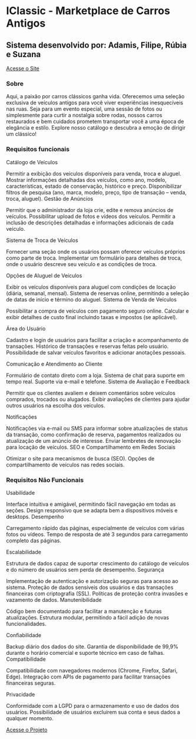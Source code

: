 # IClassic - Marketplace de Carros Antigos 

## Sistema desenvolvido por: Adamis, Filipe, Rúbia e Suzana

[Acesse o Site](frontend/index.html)

### Sobre

Aqui, a paixão por carros clássicos ganha vida. Oferecemos uma seleção exclusiva de veículos antigos para você viver experiências inesquecíveis nas ruas. Seja para um evento especial, uma sessão de fotos ou simplesmente para curtir a nostalgia sobre rodas, nossos carros restaurados e bem cuidados prometem transportar você a uma época de elegância e estilo. Explore nosso catálogo e descubra a emoção de dirigir um clássico!

 ### Requisitos funcionais 

Catálogo de Veículos

Permitir a exibição dos veículos disponíveis para venda, troca e aluguel.
Mostrar informações detalhadas dos veículos, como ano, modelo, características, estado de conservação, histórico e preço.
Disponibilizar filtros de pesquisa (ano, marca, modelo, preço, tipo de transação – venda, troca, aluguel).
Gestão de Anúncios

Permitir que o administrador da loja crie, edite e remova anúncios de veículos.
Possibilitar upload de fotos e vídeos dos veículos.
Permitir a inclusão de descrições detalhadas e informações adicionais de cada veículo.


Sistema de Troca de Veículos

Fornecer uma seção onde os usuários possam oferecer veículos próprios como parte de troca.
Implementar um formulário para detalhes de troca, onde o usuário descreve seu veículo e as condições de troca.

Opções de Aluguel de Veículos

Exibir os veículos disponíveis para aluguel com condições de locação (diária, semanal, mensal).
Sistema de reservas online, permitindo a seleção de datas de início e término do aluguel.
Sistema de Venda de Veículos

Possibilitar a compra de veículos com pagamento seguro online.
Calcular e exibir detalhes de custo final incluindo taxas e impostos (se aplicável).

Área do Usuário

Cadastro e login de usuários para facilitar a criação e acompanhamento de transações.
Histórico de transações e reservas feitas pelo usuário.
Possibilidade de salvar veículos favoritos e adicionar anotações pessoais.

Comunicação e Atendimento ao Cliente

Formulário de contato direto com a loja.
Sistema de chat para suporte em tempo real.
Suporte via e-mail e telefone.
Sistema de Avaliação e Feedback

Permitir que os clientes avaliem e deixem comentários sobre veículos comprados, trocados ou alugados.
Exibir avaliações de clientes para ajudar outros usuários na escolha dos veículos.

Notificações

Notificações via e-mail ou SMS para informar sobre atualizações de status da transação, como confirmação de reserva, pagamentos realizados ou atualização de um anúncio de interesse.
Enviar lembretes de renovação para locação de veículos.
SEO e Compartilhamento em Redes Sociais

Otimizar o site para mecanismos de busca (SEO).
Opções de compartilhamento de veículos nas redes sociais.

### Requisitos Não Funcionais

Usabilidade

Interface intuitiva e amigável, permitindo fácil navegação em todas as seções.
Design responsivo que se adapta bem a dispositivos móveis e desktops.
Desempenho

Carregamento rápido das páginas, especialmente de veículos com várias fotos ou vídeos.
Tempo de resposta de até 3 segundos para carregamento completo das páginas.

Escalabilidade

Estrutura de dados capaz de suportar crescimento do catálogo de veículos e do número de usuários sem perda de desempenho.
Segurança

Implementação de autenticação e autorização seguras para acesso ao sistema.
Proteção de dados sensíveis dos usuários e das transações financeiras com criptografia (SSL).
Políticas de proteção contra invasões e vazamento de dados.
Manutenibilidade

Código bem documentado para facilitar a manutenção e futuras atualizações.
Estrutura modular, permitindo a fácil adição de novas funcionalidades.

Confiabilidade

Backup diário dos dados do site.
Garantia de disponibilidade de 99,9% durante o horário comercial e suporte técnico em caso de falhas.
Compatibilidade

Compatibilidade com navegadores modernos (Chrome, Firefox, Safari, Edge).
Integração com APIs de pagamento para facilitar transações financeiras seguras.

Privacidade

Conformidade com a LGPD para o armazenamento e uso de dados dos usuários.
Possibilidade de usuários excluírem sua conta e seus dados a qualquer momento.
 
 [Acesse o Projeto](https://www.canva.com/design/DAGU_VBwuEw/w2BROcgP7_1BxXWfDH_YZA/view?embed%22=&continue_in_browser=true#1)
